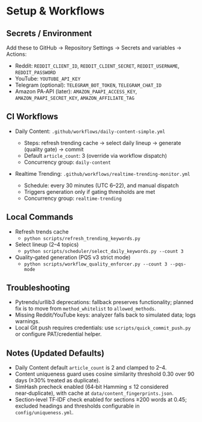 # Setup & Workflows

## Secrets / Environment

Add these to GitHub → Repository Settings → Secrets and variables → Actions:

- Reddit: `REDDIT_CLIENT_ID`, `REDDIT_CLIENT_SECRET`, `REDDIT_USERNAME`, `REDDIT_PASSWORD`
- YouTube: `YOUTUBE_API_KEY`
- Telegram (optional): `TELEGRAM_BOT_TOKEN`, `TELEGRAM_CHAT_ID`
- Amazon PA‑API (later): `AMAZON_PAAPI_ACCESS_KEY`, `AMAZON_PAAPI_SECRET_KEY`, `AMAZON_AFFILIATE_TAG`

## CI Workflows

- Daily Content: `.github/workflows/daily-content-simple.yml`
  - Steps: refresh trending cache → select daily lineup → generate (quality gate) → commit
  - Default `article_count`: 3 (override via workflow dispatch)
  - Concurrency group: `daily-content`

- Realtime Trending: `.github/workflows/realtime-trending-monitor.yml`
  - Schedule: every 30 minutes (UTC 6–22), and manual dispatch
  - Triggers generation only if gating thresholds are met
  - Concurrency group: `realtime-trending`

## Local Commands

- Refresh trends cache
  - `python scripts/refresh_trending_keywords.py`
- Select lineup (2–4 topics)
  - `python scripts/scheduler/select_daily_keywords.py --count 3`
- Quality‑gated generation (PQS v3 strict mode)
  - `python scripts/workflow_quality_enforcer.py --count 3 --pqs-mode`

## Troubleshooting

- Pytrends/urllib3 deprecations: fallback preserves functionality; planned fix is to move from `method_whitelist` to `allowed_methods`.
- Missing Reddit/YouTube keys: analyzer falls back to simulated data; logs warnings.
- Local Git push requires credentials: use `scripts/quick_commit_push.py` or configure PAT/credential helper.

## Notes (Updated Defaults)

- Daily Content default `article_count` is 2 and clamped to 2–4.
- Content uniqueness guard uses cosine similarity threshold 0.30 over 90 days (≥30% treated as duplicate).
- SimHash precheck enabled (64‑bit Hamming ≤ 12 considered near‑duplicate), with cache at `data/content_fingerprints.json`.
- Section‑level TF‑IDF check enabled for sections ≥200 words at 0.45; excluded headings and thresholds configurable in `config/uniqueness.yml`.


